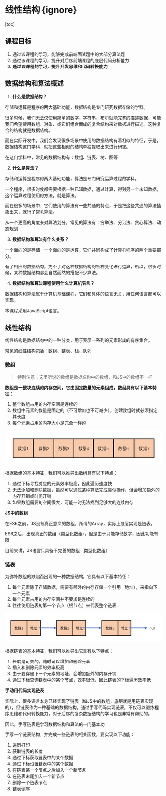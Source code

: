 # 线性结构 {ignore}

[toc]

## 课程目标

1. 通过该课程的学习，能够完成前端面试题中的大部分算法题
2. 通过该课程的学习，提升对后序前端课程的底层代码分析能力
3. **通过该课程的学习，提升开发思维和代码转换能力**

## 数据结构和算法概述

1. **什么是数据结构？**

存储和运算是程序的两大基础功能，数据结构是专门研究数据存储的学科。

很多时候，我们无法仅使用简单的数字、字符串、布尔就能完整的描述数据，可能我们希望使用数组、对象、或它们组合而成的复合结构来对数据进行描述。这种复合的结构就是数据结构。

而在实际开发中，我们会发现很多场景中使用的数据结构有着相似的特征，于是，数据结构这门学科，就把这些相似的结构单独提取出来进行研究。

在这门学科中，常见的数据结构有：数组、链表、树、图等

2. **什么是算法？**

存储和运算是程序的两大基础功能，算法是专门研究运算过程的学科。

一个程序，很多时候都需要根据一种已知数据，通过计算，得到另一个未知数据，这个运算过程使用的方法，就是算法。

而在很多的场景中，它们使用的算法有一些共通的特点，于是把这些共通的算法抽象出来，就行了常见算法。

从一个更高的角度来对算法划分，常见的算法有：穷举法、分治法、贪心算法、动态规划

3. **数据结构和算法有什么关系？**

一个面向的是存储，一个面向的是运算，它们共同构成了计算机程序的两个重要部分。

有了相应的数据结构，免不了对这种数据结构的各种变化进行运算，所以，很多时候，某种数据结构都会自然而然的搭配不少算法。

4. **数据结构和算法课程使用什么计算机语言？**

数据结构和算法属于计算机基础课程，它们和具体的语言无关，用任何语言都可以实现。

本课程采用JavaScript语言。

## 线性结构

线性结构是数据结构中的一种分类，用于表示一系列的元素形成的有序集合。

常见的线性结构包括：数组、链表、栈、队列

### 数组

> 特别注意：这里所说的数组是数据结构中的数组，和JS中的数组不一样

**数组是一整块连续的内存空间，它由固定数量的元素组成，数组具有以下基本特征：**

1. 整个数组占用的内存空间是连续的
2. 数组中元素的数量是固定的（不可增加也不可减少），创建数组时就必须指定其长度
3. 每个元素占用的内存大小是完全一样的

![](assets/2019-11-21-15-06-05.png)

根据数组的基本特征，我们可以推导出数组具有以下特点：

1. 通过下标寻找对应的元素效率极高，因此遍历速度快
2. 无法添加和删除数据，虽然可以通过某种算法完成类似操作，但会增加额外的内存开销或时间开销
3. 如果数组需要的空间很大，可能一时无法找到足够大的连续内存

**JS中的数组**

在ES6之前，JS没有真正意义的数组，所谓的Array，实际上底层实现是链表。

ES6之后，出现真正的数组（类型化数组），但是由于只能存储数字，因此功能有限

目前来讲，JS语言只具备不完善的数组（类型化数组）

### 链表

为弥补数组的缺陷而出现的一种数据结构，它具有以下基本特征：

1. 每个元素除了存储数据，需要有额外的内存存储一个引用（地址），来指向下一个元素
2. 每个元素占用的内存空间并不要求是连续的
3. 往往使用链表的第一个节点（根节点）来代表整个链表

![](assets/2019-11-21-15-19-23.png)

根据链表的基本特征，我们可以推导出它具有以下特点：

1. 长度是可变的，随时可以增加和删除元素
2. 插入和删除元素的效率极高
3. 由于要存储下一个元素的地址，会增加额外的内存开销
4. 通过下标查询链表中的某个节点，效率很低，因此链表的下标遍历效率低

**手动用代码实现链表**

实际上，很多语言本身已经实现了链表（如JS中的数组，底层就是用链表实现的），但链表作为一种基础的数据结构，通过手写代码实现链表，不仅可以锻炼程序思维和代码转换能力，对于后序的复杂数据结构的学习也是非常有帮助的。

因此，手写链表是学习数据结构和算法的一门基本功

手写一个链表结构，并完成一些链表的相关函数，要实现以下功能：

1. 遍历打印
2. 获取链表的长度
3. 通过下标获取链表中的某个数据
4. 通过下标设置链表中的某个数据
5. 在链表某一个节点之后加入一个新节点
6. 在链表末尾加入一个新节点
7. 删除一个链表节点
8. 链表倒序
